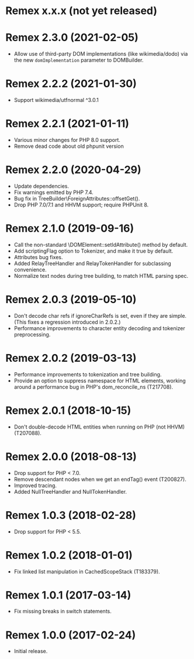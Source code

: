 # Remex x.x.x (not yet released)

# Remex 2.3.0 (2021-02-05)
* Allow use of third-party DOM implementations (like wikimedia/dodo)
  via the new `domImplementation` parameter to DOMBuilder.

# Remex 2.2.2 (2021-01-30)
* Support wikimedia/utfnormal ^3.0.1

# Remex 2.2.1 (2021-01-11)
* Various minor changes for PHP 8.0 support.
* Remove dead code about old phpunit version

# Remex 2.2.0 (2020-04-29)
* Update dependencies.
* Fix warnings emitted by PHP 7.4.
* Bug fix in TreeBuilder\ForeignAttributes::offsetGet().
* Drop PHP 7.0/7.1 and HHVM support; require PHPUnit 8.

# Remex 2.1.0 (2019-09-16)
* Call the non-standard \DOMElement::setIdAttribute() method by default.
* Add scriptingFlag option to Tokenizer, and make it true by default.
* Attributes bug fixes.
* Added RelayTreeHandler and RelayTokenHandler for subclassing convenience.
* Normalize text nodes during tree building, to match HTML parsing spec.

# Remex 2.0.3 (2019-05-10)
* Don't decode char refs if ignoreCharRefs is set, even if they are simple.
  (This fixes a regression introduced in 2.0.2.)
* Performance improvements to character entity decoding and tokenizer
  preprocessing.

# Remex 2.0.2 (2019-03-13)
* Performance improvements to tokenization and tree building.
* Provide an option to suppress namespace for HTML elements, working around
  a performance bug in PHP's dom_reconcile_ns (T217708).

# Remex 2.0.1 (2018-10-15)
* Don't double-decode HTML entities when running on PHP (not HHVM) (T207088).

# Remex 2.0.0 (2018-08-13)
* Drop support for PHP < 7.0.
* Remove descendant nodes when we get an endTag() event (T200827).
* Improved tracing.
* Added NullTreeHandler and NullTokenHandler.

# Remex 1.0.3 (2018-02-28)
* Drop support for PHP < 5.5.

# Remex 1.0.2 (2018-01-01)
* Fix linked list manipulation in CachedScopeStack (T183379).

# Remex 1.0.1 (2017-03-14)
* Fix missing breaks in switch statements.

# Remex 1.0.0 (2017-02-24)
* Initial release.
